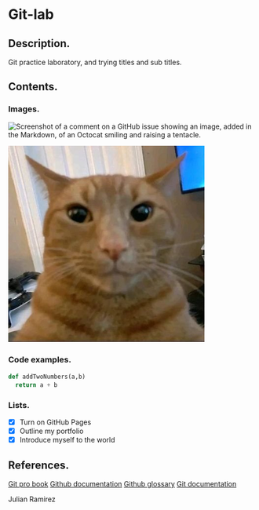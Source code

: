 # Git-lab
## Description.
Git practice laboratory, and trying titles and sub titles.

## Contents.
### Images.
![Screenshot of a comment on a GitHub issue showing an image, added in the Markdown, 
of an Octocat smiling and raising a tentacle.](https://myoctocat.com/assets/images/base-octocat.svg)

![cursed cat image](CursedCattwo.jpg)


### Code examples.
```python
def addTwoNumbers(a,b)
  return a + b
```

### Lists.
- [x] Turn on GitHub Pages
- [x] Outline my portfolio
- [x] Introduce myself to the world

## References.

[Git pro book](https://git-scm.com/book/en/v2)
[Github documentation](https://docs.github.com/en)
[Github glossary](https://docs.github.com/en/get-started/learning-about-github/github-glossary)
[Git documentation](https://git-scm.com/doc)


Julian Ramirez
